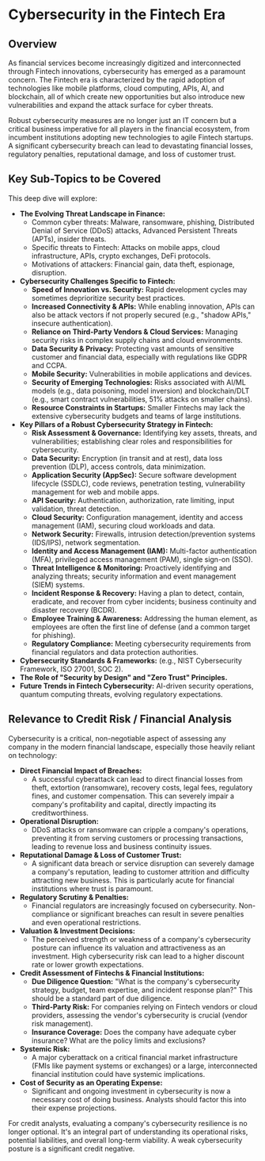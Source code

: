 # Cybersecurity in the Fintech Era

## Overview

As financial services become increasingly digitized and interconnected through Fintech innovations, cybersecurity has emerged as a paramount concern. The Fintech era is characterized by the rapid adoption of technologies like mobile platforms, cloud computing, APIs, AI, and blockchain, all of which create new opportunities but also introduce new vulnerabilities and expand the attack surface for cyber threats.

Robust cybersecurity measures are no longer just an IT concern but a critical business imperative for all players in the financial ecosystem, from incumbent institutions adopting new technologies to agile Fintech startups. A significant cybersecurity breach can lead to devastating financial losses, regulatory penalties, reputational damage, and loss of customer trust.

## Key Sub-Topics to be Covered

This deep dive will explore:

*   **The Evolving Threat Landscape in Finance:**
    *   Common cyber threats: Malware, ransomware, phishing, Distributed Denial of Service (DDoS) attacks, Advanced Persistent Threats (APTs), insider threats.
    *   Specific threats to Fintech: Attacks on mobile apps, cloud infrastructure, APIs, crypto exchanges, DeFi protocols.
    *   Motivations of attackers: Financial gain, data theft, espionage, disruption.
*   **Cybersecurity Challenges Specific to Fintech:**
    *   **Speed of Innovation vs. Security:** Rapid development cycles may sometimes deprioritize security best practices.
    *   **Increased Connectivity & APIs:** While enabling innovation, APIs can also be attack vectors if not properly secured (e.g., "shadow APIs," insecure authentication).
    *   **Reliance on Third-Party Vendors & Cloud Services:** Managing security risks in complex supply chains and cloud environments.
    *   **Data Security & Privacy:** Protecting vast amounts of sensitive customer and financial data, especially with regulations like GDPR and CCPA.
    *   **Mobile Security:** Vulnerabilities in mobile applications and devices.
    *   **Security of Emerging Technologies:** Risks associated with AI/ML models (e.g., data poisoning, model inversion) and blockchain/DLT (e.g., smart contract vulnerabilities, 51% attacks on smaller chains).
    *   **Resource Constraints in Startups:** Smaller Fintechs may lack the extensive cybersecurity budgets and teams of large institutions.
*   **Key Pillars of a Robust Cybersecurity Strategy in Fintech:**
    *   **Risk Assessment & Governance:** Identifying key assets, threats, and vulnerabilities; establishing clear roles and responsibilities for cybersecurity.
    *   **Data Security:** Encryption (in transit and at rest), data loss prevention (DLP), access controls, data minimization.
    *   **Application Security (AppSec):** Secure software development lifecycle (SSDLC), code reviews, penetration testing, vulnerability management for web and mobile apps.
    *   **API Security:** Authentication, authorization, rate limiting, input validation, threat detection.
    *   **Cloud Security:** Configuration management, identity and access management (IAM), securing cloud workloads and data.
    *   **Network Security:** Firewalls, intrusion detection/prevention systems (IDS/IPS), network segmentation.
    *   **Identity and Access Management (IAM):** Multi-factor authentication (MFA), privileged access management (PAM), single sign-on (SSO).
    *   **Threat Intelligence & Monitoring:** Proactively identifying and analyzing threats; security information and event management (SIEM) systems.
    *   **Incident Response & Recovery:** Having a plan to detect, contain, eradicate, and recover from cyber incidents; business continuity and disaster recovery (BCDR).
    *   **Employee Training & Awareness:** Addressing the human element, as employees are often the first line of defense (and a common target for phishing).
    *   **Regulatory Compliance:** Meeting cybersecurity requirements from financial regulators and data protection authorities.
*   **Cybersecurity Standards & Frameworks:** (e.g., NIST Cybersecurity Framework, ISO 27001, SOC 2).
*   **The Role of "Security by Design" and "Zero Trust" Principles.**
*   **Future Trends in Fintech Cybersecurity:** AI-driven security operations, quantum computing threats, evolving regulatory expectations.

## Relevance to Credit Risk / Financial Analysis

Cybersecurity is a critical, non-negotiable aspect of assessing any company in the modern financial landscape, especially those heavily reliant on technology:

*   **Direct Financial Impact of Breaches:**
    *   A successful cyberattack can lead to direct financial losses from theft, extortion (ransomware), recovery costs, legal fees, regulatory fines, and customer compensation. This can severely impair a company's profitability and capital, directly impacting its creditworthiness.
*   **Operational Disruption:**
    *   DDoS attacks or ransomware can cripple a company's operations, preventing it from serving customers or processing transactions, leading to revenue loss and business continuity issues.
*   **Reputational Damage & Loss of Customer Trust:**
    *   A significant data breach or service disruption can severely damage a company's reputation, leading to customer attrition and difficulty attracting new business. This is particularly acute for financial institutions where trust is paramount.
*   **Regulatory Scrutiny & Penalties:**
    *   Financial regulators are increasingly focused on cybersecurity. Non-compliance or significant breaches can result in severe penalties and even operational restrictions.
*   **Valuation & Investment Decisions:**
    *   The perceived strength or weakness of a company's cybersecurity posture can influence its valuation and attractiveness as an investment. High cybersecurity risk can lead to a higher discount rate or lower growth expectations.
*   **Credit Assessment of Fintechs & Financial Institutions:**
    *   **Due Diligence Question:** "What is the company's cybersecurity strategy, budget, team expertise, and incident response plan?" This should be a standard part of due diligence.
    *   **Third-Party Risk:** For companies relying on Fintech vendors or cloud providers, assessing the vendor's cybersecurity is crucial (vendor risk management).
    *   **Insurance Coverage:** Does the company have adequate cyber insurance? What are the policy limits and exclusions?
*   **Systemic Risk:**
    *   A major cyberattack on a critical financial market infrastructure (FMIs like payment systems or exchanges) or a large, interconnected financial institution could have systemic implications.
*   **Cost of Security as an Operating Expense:**
    *   Significant and ongoing investment in cybersecurity is now a necessary cost of doing business. Analysts should factor this into their expense projections.

For credit analysts, evaluating a company's cybersecurity resilience is no longer optional. It's an integral part of understanding its operational risks, potential liabilities, and overall long-term viability. A weak cybersecurity posture is a significant credit negative.
